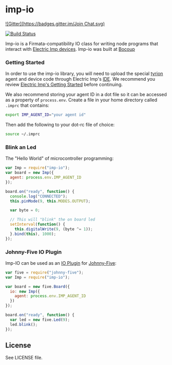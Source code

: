 # imp-io

[![Gitter](https://badges.gitter.im/Join Chat.svg)](https://gitter.im/rwaldron/imp-io?utm_source=badge&utm_medium=badge&utm_campaign=pr-badge&utm_content=badge)

[![Build Status](https://travis-ci.org/rwaldron/imp-io.png?branch=master)](https://travis-ci.org/rwaldron/imp-io)

Imp-io is a Firmata-compatibility IO class for writing node programs that interact with [Electric Imp devices](http://www.electricimp.com/docs/). Imp-io was built at [Bocoup](http://bocoup.com/)

### Getting Started

In order to use the imp-io library, you will need to upload the special
[tyrion](https://github.com/rwaldron/tyrion) agent and device code through Electric Imp's [IDE](https://ide.electricimp.com/login). We recommend you review [Electric Imp's Getting Started](http://www.electricimp.com/docs/gettingstarted/) before continuing.

We also recommend storing your agent ID in a dot file so it can be accessed as a property of `process.env`. Create a file in your home directory called `.imprc` that contains:

```sh
export IMP_AGENT_ID="your agent id"
```

Then add the following to your dot-rc file of choice:

```sh
source ~/.imprc
```


### Blink an Led


The "Hello World" of microcontroller programming:

```js
var Imp = require("imp-io");
var board = new Imp({
  agent: process.env.IMP_AGENT_ID
});

board.on("ready", function() {
  console.log("CONNECTED");
  this.pinMode(9, this.MODES.OUTPUT);

  var byte = 0;

  // This will "blink" the on board led
  setInterval(function() {
    this.digitalWrite(9, (byte ^= 1));
  }.bind(this), 1000);
});
```

### Johnny-Five IO Plugin

Imp-IO can be used as an [IO Plugin](https://github.com/rwaldron/johnny-five/wiki/IO-Plugins) for [Johnny-Five](https://github.com/rwaldron/johnny-five):

```js
var five = require("johnny-five");
var Imp = require("imp-io");

var board = new five.Board({
  io: new Imp({
    agent: process.env.IMP_AGENT_ID
  })
});

board.on("ready", function() {
  var led = new five.Led(9);
  led.blink();
});
```

## License
See LICENSE file.
